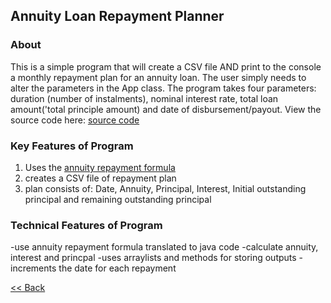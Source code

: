 ## Annuity Loan Repayment Planner

### About
This is a simple program that will create a CSV file AND print to the console a monthly repayment plan for an annuity loan. The user simply needs to alter the parameters in the App class. The program takes four parameters: duration (number of instalments), nominal interest rate, total loan amount('total principle amount) and date of disbursement/payout. View the source code here: [source code](https://github.com/zevyirmiyahu/Loan-Repayment-Planner/tree/master/repayment-loan-planner/src/main/java/com/zevyirmiyahu)


### Key Features of Program

1. Uses the [annuity repayment formula](http://financeformulas.net/Annuity_Payment_Formula.html)
2. creates a CSV file of repayment plan
3. plan consists of: Date, Annuity, Principal, Interest, Initial outstanding principal and remaining outstanding principal


### Technical Features of Program

-use annuity repayment formula translated to java code
-calculate annuity, interest and princpal
-uses arraylists and methods for storing outputs
-increments the date for each repayment


[<< Back](http://zevyirmiyahu.github.io)
